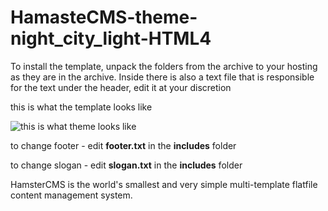 # HamasteCMS-theme-night_city_light-HTML4

To install the template, unpack the folders from the archive to your hosting as they are in the archive.
Inside there is also a text file that is responsible for the text under the header, edit it at your discretion

this is what the template looks like

![this is what theme looks like](http://old.net.eu.org/night_city_light.jpg)

to change footer - edit **footer.txt** in the **includes** folder

to change slogan - edit **slogan.txt** in the **includes** folder

HamsterCMS is the world's smallest and very simple multi-template flatfile content management system.
